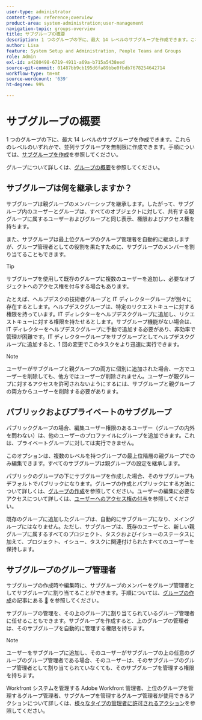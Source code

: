 ```yaml
---
user-type: administrator
content-type: reference;overview
product-area: system-administration;user-management
navigation-topic: groups-overview
title: サブグループの概要
description: 1 つのグループの下に、最大 14 レベルのサブグループを作成できます。これらのレベルのいずれかで、並列サブグループを無制限に作成できます。
author: Lisa
feature: System Setup and Administration, People Teams and Groups
role: Admin
exl-id: a4280498-6719-4911-a69a-b715a5438eed
source-git-commit: 01487bb9cb195d6fa89bbe0fbdb7678254642714
workflow-type: tm+mt
source-wordcount: '639'
ht-degree: 99%

---
```


# サブグループの概要

1 つのグループの下に、最大 14 レベルのサブグループを作成できます。これらのレベルのいずれかで、並列サブグループを無制限に作成できます。手順については、[サブグループを作成](../../../administration-and-setup/manage-groups/create-and-manage-subgroups/create-a-subgroup.md)を参照してください。

グループについて詳しくは、[グループの概要](../../../administration-and-setup/manage-groups/groups-overview/groups.md)を参照してください。

## サブグループは何を継承しますか？

サブグループは親グループのメンバーシップを継承します。したがって、サブグループ内のユーザーとグループは、すべてのオブジェクトに対して、共有する親グループに属するユーザーおよびグループと同じ表示、権限およびアクセス権を持ちます。

また、サブグループは最上位グループのグループ管理者を自動的に継承しますが、グループ管理者としての役割を果たすために、サブグループのメンバーを割り当てることもできます。

>[!TIP]
>
>サブグループを使用して既存のグループに複数のユーザーを追加し、必要なオブジェクトへのアクセス権を付与する場合もあります。
>
>たとえば、ヘルプデスクの技術者グループと IT ディレクターグループが別々に存在するとします。ヘルプデスクグループは、特定のリクエストキューに対する権限を持っています。IT ディレクターをヘルプデスクグループに追加し、リクエストキューに対する権限を持たせるとします。サブグループ機能がない場合は、IT ディレクターをヘルプデスクグループに手動で追加する必要があり、非効率で管理が困難です。IT ディレクターグループをサブグループとしてヘルプデスクグループに追加すると、1 回の変更でこのタスクをより迅速に実行できます。

>[!NOTE]
>
>ユーザーがサブグループと親グループの両方に個別に追加された場合、一方でユーザーを削除しても、他方ではユーザーが削除されません。ユーザーが親グループに対するアクセスを許可されないようにするには、サブグループと親グループの両方からユーザーを削除する必要があります。

## パブリックおよびプライベートのサブグループ

パブリックグループの場合、編集ユーザー権限のあるユーザー（グループの内外を問わない）は、他のユーザーのプロファイルにグループを追加できます。これは、プライベートグループに対しては実行できません。

このオプションは、複数のレベルを持つグループの最上位階層の親グループでのみ編集できます。すべてのサブグループは親グループの設定を継承します。

パブリックのグループの下にサブグループを作成した場合、そのサブグループもデフォルトでパブリックになります。グループの作成とパブリックにする方法について詳しくは、[グループの作成](../../../administration-and-setup/manage-groups/create-and-manage-groups/create-a-group.md)を参照してください。ユーザーの編集に必要なアクセスについて詳しくは、[ユーザーへのアクセス権の付与](../../../administration-and-setup/add-users/configure-and-grant-access/grant-access-other-users.md)を参照してください。

既存のグループに追加したグループは、自動的にサブグループになり、メイングループにはなりません。ただし、サブグループは、既存のユーザーと、新しい親グループに属するすべてのプロジェクト、タスクおよびイシューのステータスに加えて、プロジェクト、イシュー、タスクに関連付けられたすべてのユーザーを保持します。

## サブグループのグループ管理者

<!--
Group Admins of a subgroup can't manage statuses or project preferences of the subgroup YET (Sprint 22/Oct 28, 2020)</p>
-->

サブグループの作成時や編集時に、サブグループのメンバーをグループ管理者としてサブグループに割り当てることができます。手順については、[グループの作成](../../../administration-and-setup/manage-groups/create-and-manage-groups/create-a-group.md)の記事にある [&#128279;](../../../administration-and-setup/manage-groups/create-and-manage-groups/create-a-group.md#create) を参照してください。

サブグループの管理を、その上のグループに割り当てられているグループ管理者に任せることもできます。サブグループを作成すると、上のグループの管理者は、そのサブグループを自動的に管理する権限を持ちます。

>[!NOTE]
>
>ユーザーをサブグループに追加し、そのユーザーがサブグループの上の任意のグループのグループ管理者である場合、そのユーザーは、そのサブグループのグループ管理者として割り当てられていなくても、そのサブグループを管理する権限を持ちます。

Workfront システムを管理する Adobe Workfront 管理者、上位のグループを管理するグループ管理者、サブグループを管理するグループ管理者が使用できるアクションについて詳しくは、[様々なタイプの管理者に許可されるアクション](../../../administration-and-setup/manage-groups/group-roles/group-actions-allowed-different-types-admins.md)を参照してください。
